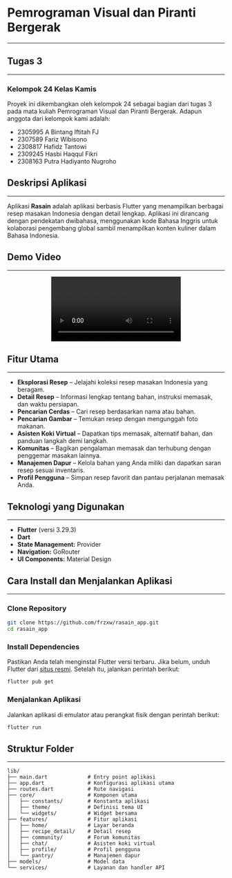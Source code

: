 # Pemrograman Visual dan Piranti Bergerak

---

## Tugas 3

---

### Kelompok 24 Kelas Kamis

Proyek ini dikembangkan oleh kelompok 24 sebagai bagian dari tugas 3 pada mata kuliah Pemrograman Visual dan Piranti Bergerak. Adapun anggota dari kelompok kami adalah:

- 2305995 A Bintang Iftitah FJ
- 2307589 Fariz Wibisono
- 2308817 Hafidz Tantowi
- 2309245 Hasbi Haqqul Fikri
- 2308163 Putra Hadiyanto Nugroho

## Deskripsi Aplikasi

---

Aplikasi **Rasain** adalah aplikasi berbasis Flutter yang menampilkan berbagai resep masakan Indonesia dengan detail lengkap. Aplikasi ini dirancang dengan pendekatan dwibahasa, menggunakan kode Bahasa Inggris untuk kolaborasi pengembang global sambil menampilkan konten kuliner dalam Bahasa Indonesia.

## Demo Video

---

<div align="center">
    <video src="https://github.com/user-attachments/assets/6c2379ba-85b3-40b0-9cf4-c7c87970afe4" controls style="max-width: 100%; height: auto;">
        Your browser does not support the video tag.
    </video>
</div>


## Fitur Utama

---

- **Eksplorasi Resep** – Jelajahi koleksi resep masakan Indonesia yang beragam.  
- **Detail Resep** – Informasi lengkap tentang bahan, instruksi memasak, dan waktu persiapan.  
- **Pencarian Cerdas** – Cari resep berdasarkan nama atau bahan.  
- **Pencarian Gambar** – Temukan resep dengan mengunggah foto makanan.  
- **Asisten Koki Virtual** – Dapatkan tips memasak, alternatif bahan, dan panduan langkah demi langkah.  
- **Komunitas** – Bagikan pengalaman memasak dan terhubung dengan penggemar masakan lainnya.  
- **Manajemen Dapur** – Kelola bahan yang Anda miliki dan dapatkan saran resep sesuai inventaris.  
- **Profil Pengguna** – Simpan resep favorit dan pantau perjalanan memasak Anda.

## Teknologi yang Digunakan

---

- **Flutter** (versi 3.29.3)
- **Dart**
- **State Management:** Provider
- **Navigation:** GoRouter
- **UI Components:** Material Design

## Cara Install dan Menjalankan Aplikasi

---

### **Clone Repository**

```bash
git clone https://github.com/frzxw/rasain_app.git
cd rasain_app
```

### **Install Dependencies**

Pastikan Anda telah menginstal Flutter versi terbaru. Jika belum, unduh Flutter dari [situs resmi](https://flutter.dev/docs/get-started/install). Setelah itu, jalankan perintah berikut:

```bash
flutter pub get
```

### **Menjalankan Aplikasi**

Jalankan aplikasi di emulator atau perangkat fisik dengan perintah berikut:

```bash
flutter run
```

## Struktur Folder

---

```
lib/
├── main.dart             # Entry point aplikasi
├── app.dart              # Konfigurasi aplikasi utama
├── routes.dart           # Rute navigasi
├── core/                 # Komponen utama
│   ├── constants/        # Konstanta aplikasi
│   ├── theme/            # Definisi tema UI
│   └── widgets/          # Widget bersama
├── features/             # Fitur aplikasi
│   ├── home/             # Layar beranda 
│   ├── recipe_detail/    # Detail resep
│   ├── community/        # Forum komunitas
│   ├── chat/             # Asisten koki virtual
│   ├── profile/          # Profil pengguna
│   └── pantry/           # Manajemen dapur
├── models/               # Model data
└── services/             # Layanan dan handler API
```